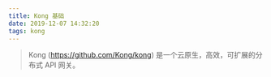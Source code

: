 ```yaml
---
title: Kong 基础
date: 2019-12-07 14:32:20
tags: kong
---
```


> Kong (https://github.com/Kong/kong) 是一个云原生，高效，可扩展的分布式 API 网关。
